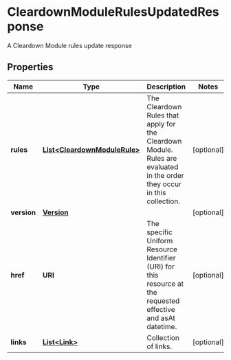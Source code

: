 

# CleardownModuleRulesUpdatedResponse

A Cleardown Module rules update response

## Properties

Name | Type | Description | Notes
------------ | ------------- | ------------- | -------------
**rules** | [**List&lt;CleardownModuleRule&gt;**](CleardownModuleRule.md) | The Cleardown Rules that apply for the Cleardown Module. Rules are evaluated in the order they occur in this collection. |  [optional]
**version** | [**Version**](Version.md) |  |  [optional]
**href** | **URI** | The specific Uniform Resource Identifier (URI) for this resource at the requested effective and asAt datetime. |  [optional]
**links** | [**List&lt;Link&gt;**](Link.md) | Collection of links. |  [optional]



